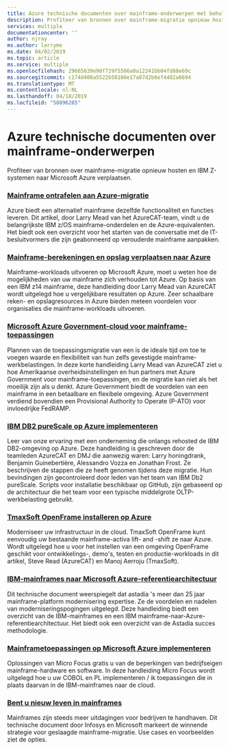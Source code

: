 ```yaml
---
title: Azure technische documenten over mainframe-onderwerpen met behulp van Azure Virtual Machines en Azure Storage
description: Profiteer van bronnen over mainframe-migratie opnieuw hosten en IBM Z-systemen naar Microsoft Azure verplaatsen.
services: multiple
documentationcenter: ''
author: njray
ms.author: larryme
ms.date: 04/02/2019
ms.topic: article
ms.service: multiple
ms.openlocfilehash: 29665639e90f729f5506a0a12241bb04fd88e69c
ms.sourcegitcommit: c174d408a5522b58160e17a87d2b6ef4482a6694
ms.translationtype: MT
ms.contentlocale: nl-NL
ms.lasthandoff: 04/18/2019
ms.locfileid: "58896285"
---
```

# <a name="azure-white-papers-about-mainframe-topics"></a>Azure technische documenten over mainframe-onderwerpen

Profiteer van bronnen over mainframe-migratie opnieuw hosten en IBM Z-systemen naar Microsoft Azure verplaatsen.

### <a name="demystifying-mainframe-to-azure-migrationhttpsazuremicrosoftcomresourcesdemystifying-mainframe-to-azure-migration"></a>[Mainframe ontrafelen aan Azure-migratie](https://azure.microsoft.com/resources/demystifying-mainframe-to-azure-migration/)

Azure biedt een alternatief mainframe dezelfde functionaliteit en functies leveren. Dit artikel, door Larry Mead van het AzureCAT-team, vindt u de belangrijkste IBM z/OS mainframe-onderdelen en de Azure-equivalenten. Het biedt ook een overzicht voor het starten van de conversatie met de IT-besluitvormers die zijn geabonneerd op verouderde mainframe aanpakken.

### <a name="move-mainframe-compute-and-storage-to-azurehttpsazuremicrosoftcomresourcesmove-mainframe-compute-and-storage-to-azure"></a>[Mainframe-berekeningen en opslag verplaatsen naar Azure](https://azure.microsoft.com/resources/move-mainframe-compute-and-storage-to-azure/)

Mainframe-workloads uitvoeren op Microsoft Azure, moet u weten hoe de mogelijkheden van uw mainframe zich verhouden tot Azure. Op basis van een IBM z14 mainframe, deze handleiding door Larry Mead van AzureCAT wordt uitgelegd hoe u vergelijkbare resultaten op Azure. Zeer schaalbare reken- en opslagresources in Azure bieden meteen voordelen voor organisaties die mainframe-workloads uitvoeren.

### <a name="microsoft-azure-government-cloud-for-mainframe-applicationshttpsazuremicrosoftcomresourcesmicrosoft-azure-government-cloud-for-mainframe-applications"></a>[Microsoft Azure Government-cloud voor mainframe-toepassingen](https://azure.microsoft.com/resources/microsoft-azure-government-cloud-for-mainframe-applications/)

Plannen van de toepassingsmigratie van een is de ideale tijd om toe te voegen waarde en flexibiliteit van hun zelfs gevestigde mainframe-werkbelastingen. In deze korte handleiding Larry Mead van AzureCAT ziet u hoe Amerikaanse overheidsinstellingen en hun partners met Azure Government voor mainframe-toepassingen, en de migratie kan niet als het moeilijk zijn als u denkt. Azure Government biedt de voordelen van een mainframe in een betaalbare en flexibele omgeving. Azure Government verdiend bovendien een Provisional Authority to Operate (P-ATO) voor invloedrijke FedRAMP.

### <a name="deploy-ibm-db2-purescale-on-azurehttpsazuremicrosoftcomresourcesdeploy-ibm-db2-purescale-on-azure"></a>[IBM DB2 pureScale op Azure implementeren](https://azure.microsoft.com/resources/deploy-ibm-db2-purescale-on-azure/)

Leer van onze ervaring met een onderneming die onlangs rehosted de IBM DB2-omgeving op Azure. Deze handleiding is geschreven door de teamleden AzureCAT en DMJ die aanwezig waren: Larry honingdrank, Benjamin Guinebertière, Alessandro Vozza en Jonathan Frost. Ze beschrijven de stappen die ze heeft genomen tijdens deze migratie. Hun bevindingen zijn gecontroleerd door leden van het team van IBM Db2 pureScale. Scripts voor installatie beschikbaar op GitHub, zijn gebaseerd op de architectuur die het team voor een typische middelgrote OLTP-werkbelasting gebruikt.

### <a name="install-tmaxsoft-openframe-on-azurehttpsazuremicrosoftcomresourcesinstall-tmaxsoft-openframe-on-azure"></a>[TmaxSoft OpenFrame installeren op Azure](https://azure.microsoft.com/resources/install-tmaxsoft-openframe-on-azure/)

Moderniseer uw infrastructuur in de cloud. TmaxSoft OpenFrame kunt eenvoudig uw bestaande mainframe-activa lift- and -shift ze naar Azure. Wordt uitgelegd hoe u voor het instellen van een omgeving OpenFrame geschikt voor ontwikkelings-, demo's, testen en productie-workloads in dit artikel, Steve Read (AzureCAT) en Manoj Aerroju (TmaxSoft).

### <a name="ibm-mainframe-to-microsoft-azure-reference-architecturehttpswwwastadiacomwhitepaperibm-mainframe-to-microsoft-azure"></a>[IBM-mainframes naar Microsoft Azure-referentiearchitectuur](https://www.astadia.com/whitepaper/ibm-mainframe-to-microsoft-azure)

Dit technische document weerspiegelt dat astadia 's meer dan 25 jaar mainframe-platform modernisering expertise. Ze de voordelen en nadelen van moderniseringspogingen uitgelegd. Deze handleiding biedt een overzicht van de IBM-mainframes en een IBM mainframe-naar-Azure-referentiearchitectuur. Het biedt ook een overzicht van de Astadia succes methodologie.

### <a name="deploying-mainframe-applications-to-microsoft-azurehttpswwwmicrofocuscommediawhite-paperdeployingmainframeapplicationstomicrosoftazurewppdf"></a>[Mainframetoepassingen op Microsoft Azure implementeren](https://www.microfocus.com/media/white-paper/deploying_mainframe_applications_to_microsoft_azure_wp.pdf)

Oplossingen van Micro Focus gratis u van de beperkingen van bedrijfseigen mainframe-hardware en software. In deze handleiding Micro Focus wordt uitgelegd hoe u uw COBOL en PL implementeren / ik toepassingen die in plaats daarvan in de IBM-mainframes naar de cloud.

### <a name="breathe-new-life-into-mainframeshttpswwwinfosyscommodernizationpagesbreathe-new-life-mainframesaspx"></a>[Bent u nieuw leven in mainframes](https://www.infosys.com/modernization/Pages/breathe-new-life-mainframes.aspx)

 Mainframes zijn steeds meer uitdagingen voor bedrijven te handhaven. Dit technische document door Infosys en Microsoft markeert de winnende strategie voor geslaagde mainframe-migratie. Use cases en voorbeelden ziet de opties.